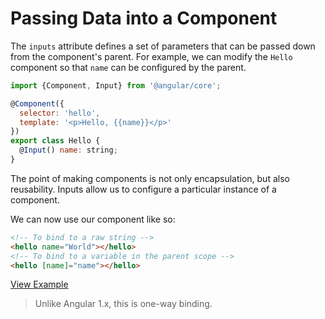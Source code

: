 # Passing Data into a Component

The `inputs` attribute defines a set of parameters that can be passed down from the component's parent. For example, we can modify the `Hello` component so that `name` can be configured by the parent.

```js
import {Component, Input} from '@angular/core';

@Component({
  selector: 'hello',
  template: '<p>Hello, {{name}}</p>'
})
export class Hello {
  @Input() name: string;
}
```

The point of making components is not only encapsulation, but also reusability. Inputs allow us to configure a particular instance of a component.

We can now use our component like so:

```html
<!-- To bind to a raw string -->
<hello name="World"></hello>
<!-- To bind to a variable in the parent scope -->
<hello [name]="name"></hello>
```

[View Example](http://plnkr.co/edit/GbpCKy?p=preview)

>Unlike Angular 1.x, this is one-way binding.
